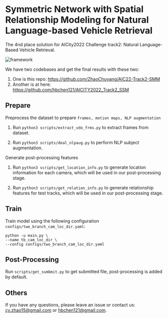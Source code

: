 # Symmetric Network with Spatial Relationship Modeling for Natural Language-based Vehicle Retrieval

The 4nd place solution for AICity2022 Challenge track2: Natural Language-Based Vehicle Retrieval.

![framework](https://raw.githubusercontent.com/hbchen121/AICITY2022_Track2_SSM/master/imgs/framework.png)

We have two codebases and get the final results with these two:

1. One is this repo: https://github.com/ZhaoChuyang/AIC22-Track2-SMM
2. Another is at here: https://github.com/hbchen121/AICITY2022_Track2_SSM


## Prepare
Preprocess the dataset to prepare `frames, motion maps, NLP augmentation`

1. Run `python3 scripts/extract_vdo_frms.py` to extract frames from dataset.

2. Run `python3 scripts/deal_nlpaug.py` to perform NLP subject augmentation.

Generate post-processing features
1. Run `python3 scripts/get_location_info.py` to generate location information for each camera, which will be used in our post-processing stage.

2. Run `python3 scripts/get_relation_info.py` to generate relationship features for test tracks, which will be used in our post-processing stage.

## Train
Train model using the following configuration `configs/two_branch_cam_loc_dir.yaml`:

```
python -u main.py \
--name tb_cam_loc_dir \
--config configs/two_branch_cam_loc_dir.yaml
```

## Post-Processing
Run `scripts/get_sumbmit.py` to get submitted file, post-processing is added by default.


## Others

If you have any questions, please leave an issue or contact us: [cy.zhao15@gmail.com](mailto:cy.zhao15@gmail.com) or [hbchen121@gmail.com](mailto:hbchen121@gmail.com).
